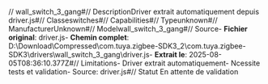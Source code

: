 // wall_switch_3_gang#// DescriptionDriver extrait automatiquement depuis driver.js#// Classeswitches#// Capabilities#// Typeunknown#// ManufacturerUnknown#// Modelwall_switch_3_gang#// Source- **Fichier original**: driver.js- **Chemin complet**: D:\Download\Compressed\com.tuya.zigbee-SDK3_2\com.tuya.zigbee-SDK3\drivers\wall_switch_3_gang\driver.js- **Extrait le**: 2025-08-05T08:36:10.377Z#// Limitations- Driver extrait automatiquement- Ncessite tests et validation- Source: driver.js#// Statut En attente de validation